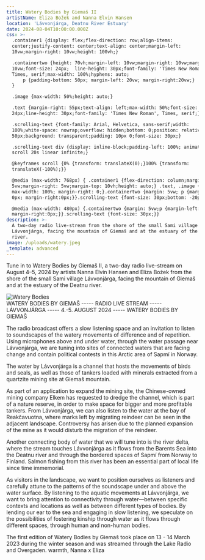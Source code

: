 ```yaml
---
title: Watery Bodies by Giemaš II
artistName: Eliza Božek and Nanna Elvin Hansen
location: 'Lávvonjárga, Deatnu River Estuary'
date: 2024-08-04T10:00:00.000Z
css: >-
  .container1 {display: flex;flex-direction: row;align-items:
  center;justify-content: center;text-align: center;margin-left:
  10vw;margin-right: 10vw;height: 100vh;}

  .containertwo {height: 70vh;margin-left: 10vw;margin-right: 10vw;margin-top:
  10vw;font-size: 24px;  line-height: 30px;font-family: 'Times New Roman',
  Times, serif;max-width: 100%;hyphens: auto;
      p {padding-bottom: 50px; margin-left: 20vw; margin-right:20vw;}
  }

  .image {max-width: 50%;height: auto;}

  .text {margin-right: 55px;text-align: left;max-width: 50%;font-size:
  24px;line-height: 30px;font-family: 'Times New Roman', Times, serif;}

  .scrolling-text {font-family: Arial, Helvetica, sans-serif;width:
  100%;white-space: nowrap;overflow: hidden;bottom: 0;position: relative;bottom:
  50px;background: transparent;padding: 10px 0;font-size: 30px;}

  .scrolling-text div {display: inline-block;padding-left: 100%; animation:
  scroll 20s linear infinite;}

  @keyframes scroll {0% {transform: translateX(0);}100% {transform:
  translateX(-100%);}}

  @media (max-width: 768px) { .container1 {flex-direction: column;margin-left:
  5vw;margin-right: 5vw;margin-top: 10vh;height: auto;} .text, .image {
  max-width: 100%; margin-right: 0;}.containertwo {margin: 5vw; p {margin-left:
  0px; margin-right:0px;}}.scrolling-text {font-size: 30px;bottom: -20px;}}

  @media (max-width: 480px) {.containertwo {margin: 5vw;p {margin-left: 0px;
  margin-right:0px;}}.scrolling-text {font-size: 30px;}}
description: >-
  A two-day radio live-stream from the shore of the small Sami village
  Lávvonjárga, facing the mountain of Giemaš and at the estuary of the Deatnu
  river.
image: /uploads/watery.jpeg
_template: advanced
---
```


<div class="container1">

<div class="text">
        <script src="//myradiostream.com/embed/theatrebuilding"></script>
        <p>Tune in to Watery Bodies by Giemaš II, a two-day radio live-stream on August 4–5, 2024 by artists Nanna Elvin Hansen and Eliza Bożek from the shore of the small Sami village Lávvonjárga, facing the mountain of Giemaš and at the estuary of the Deatnu river.</p>
    </div>
    <img src="https://theatrebuilding.com/uploads/watery.jpeg" alt="Watery Bodies" class="image">
</div>
<div class="scrolling-text">
    <div>WATERY BODIES BY GIEMAŠ ----- RADIO LIVE STREAM ----- LÁVVONJÁRGA ----- 4.-5. AUGUST 2024 ----- WATERY BODIES BY GIEMAŠ</div>
</div>
<div class="containertwo">
    <p>The radio broadcast offers a slow listening space and an invitation to listen to soundscapes of the watery movements of difference and of repetition. Using microphones above and under water, through the water passage near Lávvonjárga, we are tuning into sites of connected waters that are facing change and contain political contests in this Arctic area of Sapmí in Norway.</p>
    <p>The water by Lávvonjárga is a channel that hosts the movements of birds and seals, as well as those of tankers loaded with minerals extracted from a quartzite mining site at Giemaš mountain.</p>
    <p>As part of an application to expand the mining site, the Chinese-owned mining company Elkem has requested to dredge the channel, which is part of a nature reserve, in order to make space for bigger and more profitable tankers. From Lávvonjárga, we can also listen to the water at the bay of Reakčavuotna, where marks left by migrating reindeer can be seen in the adjacent landscape. Controversy has arisen due to the planned expansion of the mine as it would disturb the migration of the reindeer.</p>
    <p>Another connecting body of water that we will tune into is the river delta, where the stream touches Lávvonjárga as it flows from the Barents Sea into the Deatnu river and through the bordered spaces of Sapmí from Norway to Finland. Salmon fishing from this river has been an essential part of local life since time immemorial.</p>
    <p>As visitors in the landscape, we want to position ourselves as listeners and carefully attune to the patterns of the soundscape under and above the water surface. By listening to the aquatic movements at Lávvonjárga, we want to bring attention to connectivity through water—between specific contexts and locations as well as between different types of bodies. By lending our ear to the sea and engaging in slow listening, we speculate on the possibilities of fostering kinship through water as it flows through different spaces, through human and non-human bodies.</p>
    <p>The first edition of Watery Bodies by Giemaš took place on 13 - 14 March 2023 during the winter season and was streamed through the Lake Radio and Overgaden. warmth, Nanna x Eliza</p>
</div>

